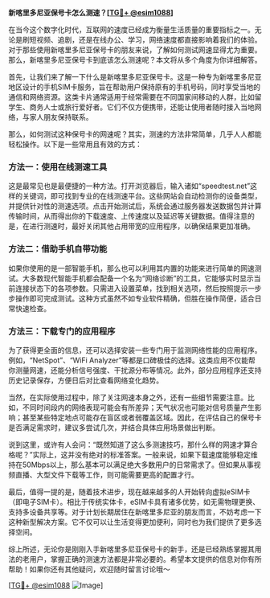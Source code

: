**新喀里多尼亚保号卡怎么测速？[[TG💪+ @esim1088](https://t.me/s/esim1088)]**

在当今这个数字化时代，互联网的速度已经成为衡量生活质量的重要指标之一。无论是刷短视频、追剧，还是在线办公、学习，网络速度都直接影响着我们的体验。对于那些使用新喀里多尼亚保号卡的朋友来说，了解如何测试网速显得尤为重要。那么，新喀里多尼亚保号卡到底该怎么测速呢？本文将从多个角度为你详细解答。

首先，让我们来了解一下什么是新喀里多尼亚保号卡。这是一种专为新喀里多尼亚地区设计的手机SIM卡服务，旨在帮助用户保持原有的手机号码，同时享受当地的通信和网络资源。这类卡片通常适用于经常需要在不同国家间移动的人群，比如留学生、商务人士或旅行爱好者。它们不仅方便携带，还能让使用者随时接入当地网络，与家人朋友保持联系。

那么，如何测试这种保号卡的网速呢？其实，测速的方法非常简单，几乎人人都能轻松操作。以下是一些常用且有效的方式：

### 方法一：使用在线测速工具

这是最常见也是最便捷的一种方法。打开浏览器后，输入诸如“speedtest.net”这样的关键词，即可找到专业的在线测速平台。这些网站会自动检测你的设备类型，并提供针对性的测速选项。点击开始测试后，系统会通过服务器发送数据包并计算传输时间，从而得出你的下载速度、上传速度以及延迟等关键数据。值得注意的是，在进行测速时，最好关闭其他占用带宽的应用程序，以确保结果更加准确。

### 方法二：借助手机自带功能

如果你使用的是一部智能手机，那么也可以利用其内置的功能来进行简单的网速测试。大多数现代智能手机都会配备一个名为“网络诊断”的工具，它能够实时显示当前连接状态下的各项参数。只需进入设置菜单，找到相关选项，然后按照提示一步步操作即可完成测试。这种方式虽然不如专业软件精确，但胜在操作简便，适合日常快速检查。

### 方法三：下载专门的应用程序

为了获得更全面的信息，还可以选择安装一些专门用于监测网络性能的应用程序。例如，“NetSpot”、“WiFi Analyzer”等都是口碑极佳的选择。这类应用不仅能帮你测量网速，还能分析信号强度、干扰源分布等情况。此外，部分应用程序还支持历史记录保存，方便日后对比查看网络变化趋势。

当然，在实际使用过程中，除了关注网速本身之外，还有一些细节需要注意。比如，不同时间段内的网络表现可能会有所差异；天气状况也可能对信号质量产生影响；甚至某些特定地点可能存在盲区或者弱覆盖区域。因此，在评估自己的保号卡是否满足需求时，建议多尝试几次，并结合具体应用场景做出判断。

说到这里，或许有人会问：“既然知道了这么多测速技巧，那什么样的网速才算合格呢？”实际上，这并没有绝对的标准答案。一般来说，如果下载速度能够稳定维持在50Mbps以上，那么基本可以满足绝大多数用户的日常需求了。但如果从事视频直播、大型文件下载等工作，则可能需要更高的配置才行。

最后，值得一提的是，随着技术进步，现在越来越多的人开始转向虚拟eSIM卡（即电子SIM卡）。相比于传统实体卡，eSIM卡具有诸多优势，如无需物理更换、支持多设备共享等。对于计划长期居住在新喀里多尼亚的朋友而言，不妨考虑一下这种新型解决方案。它不仅可以让生活变得更加便利，同时也为我们提供了更多选择空间。

综上所述，无论你是刚刚入手新喀里多尼亚保号卡的新手，还是已经熟练掌握其用法的老用户，掌握正确的测速方法都是非常必要的。希望本文提供的信息对你有所帮助！如果你还有其他疑问，欢迎随时留言讨论哦～

[[TG💪+ @esim1088](https://t.me/s/esim1088) ![Image](https://i.postimg.cc/4NQfJmqS/Snipaste-2025-05-13-00-14-12.png)]